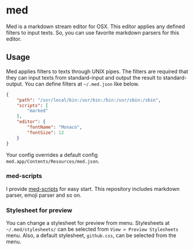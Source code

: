 # med

Med is a markdown stream editor for OSX. This editor applies any defined filters to input texts. So, you can use favorite markdown parsers for this editor.

## Usage

Med applies filters to texts through UNIX pipes. The filters are required that they can input texts from standard-input and output the result to standard-output. You can define filters at `~/.med.json` like below.

```json
{
    "path": "/usr/local/bin:/usr/bin:/bin:/usr/sbin:/sbin",
    "scripts": [
        "marked"
    ],
    "editor": {
        "fontName": "Monaco",
        "fontSize": 12
    }
}
```

Your config overrides a default config `med.app/Contents/Resources/med.json`.

### med-scripts

I provide [med-scripts](https://github.com/naoty/med-scripts) for easy start. This repository includes markdown parser, emoji parser and so on.

### Stylesheet for preview

You can change a stylesheet for preview from menu. Stylesheets at `~/.med/stylesheets/` can be selected from `View > Preview Stylesheets` menu. Also, a default stylesheet, `github.css`, can be selected from the menu.
